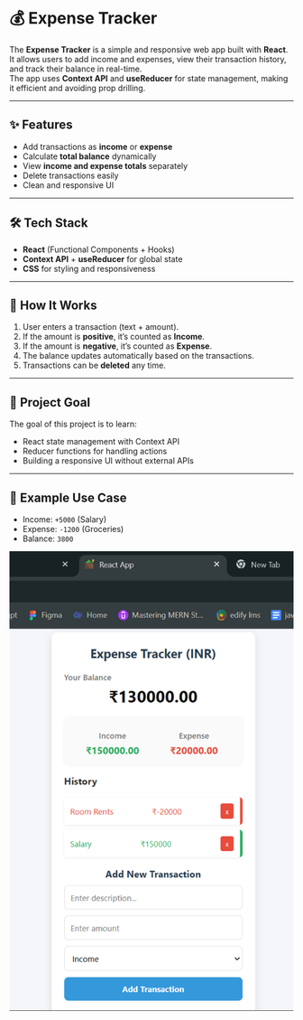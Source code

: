 # 💰 Expense Tracker  

The **Expense Tracker** is a simple and responsive web app built with **React**.  
It allows users to add income and expenses, view their transaction history, and track their balance in real-time.  
The app uses **Context API** and **useReducer** for state management, making it efficient and avoiding prop drilling.  

---

## ✨ Features  
- Add transactions as **income** or **expense**  
- Calculate **total balance** dynamically  
- View **income and expense totals** separately  
- Delete transactions easily  
- Clean and responsive UI  

---

## 🛠 Tech Stack  
- **React** (Functional Components + Hooks)  
- **Context API** + **useReducer** for global state  
- **CSS** for styling and responsiveness  

---

## 📖 How It Works  
1. User enters a transaction (text + amount).  
2. If the amount is **positive**, it’s counted as **Income**.  
3. If the amount is **negative**, it’s counted as **Expense**.  
4. The balance updates automatically based on the transactions.  
5. Transactions can be **deleted** any time.  

---

## 🎯 Project Goal  
The goal of this project is to learn:  
- React state management with Context API  
- Reducer functions for handling actions  
- Building a responsive UI without external APIs  

---

## 👀 Example Use Case  
- Income: `+5000` (Salary)  
- Expense: `-1200` (Groceries)  
- Balance: `3800`  

![alt text](image.png)